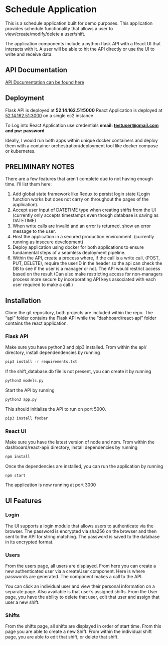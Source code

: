 # Schedule Application

This is a schedule application built for demo purposes. This application provides schedule functionality that allows a user to view/create/modify/delete a user/shift. 

The application components include a python flask API with a React UI that interacts with it. A user will be able to hit the API directly or use the UI to write and receive data.

## API Documentation
[API Documentation can be found here](https://app.swaggerhub.com/apis-docs/natefikru/scheduleAPI/1.0.0)

## Deployment
Flask API is deployed at **52.14.162.51:5000** React Application is deployed at [52.14.162.51:3000](http://52.14.162.51:3000) on a single ec2 instance

To Log into React Application use credentials **email: testuser@gmail.com and pw: password**

Ideally, I would run both apps within unique docker containers and deploy them with a container orchestration/deployment tool like docker compose or kubernetes.

## PRELIMINARY NOTES
There are a few features that aren’t complete due to not having enough time. I’ll list them here:

1. Add global state framework like Redux to persist login state (Login function works but does not carry on throughout the pages of the application).
2. Accept user input of DATETIME type when creating shifts from the UI (currently only accepts timestamps even though database is saving as DATETIME)
3. When write calls are invalid and an error is returned, show an error message to the user.
4. Host the application in a secured production environment. (currently running as insecure development)
5. Deploy application using docker for both applications to ensure fundamental steps of a seamless deployment pipeline.
6. Within the API, create a process where, if the call is a write call, (POST, PUT, DELETE), require the userID in the header so the api can check the DB to see if the user is a manager or not. The API would restrict access based on the result (Can also make restricting access for non-managers process more secure by incorporating API keys associated with each user required to make a call.)


## Installation

Clone the git repository, both projects are included within the repo. The “api” folder contains the Flask API while the “dashboard/react-api” folder contains the react application. 
### Flask API
Make sure you have python3 and pip3 installed. From within the api/ directory, install dependendencies by running 
```bash
pip3 install -r requirements.txt
``` 
If the shift_database.db file is not present, you can create it by running 
```bash
python3 models.py
``` 
Start the API by running 
```bash
python3 app.py
``` 
This should initialize the API to run on port 5000.

```bash
pip3 install foobar
```

### React UI
Make sure you have the latest version of node and npm. From within the dashboard/react-api/ directory, install dependencies by running 
```bash
npm install
```
Once the dependencies are installed, you can run the application by running 
```
npm start
```
The application is now running at port 3000

## UI Features
### Login
The UI supports a login module that allows users to authenticate via the browser. The password is encrypted via sha256 on the browser and then sent to the API for string matching. The password is saved to the database in its encrypted format.

### Users
From the users page, all users are displayed. From here you can create a new authenticated user via a createUser component. Here is where passwords are generated. The component makes a call to the API.

You can click an individual user and view their personal information on a separate page. Also available is that user’s assigned shifts. From the User page, you have the ability to delete that user, edit that user and assign that user a new shift.

### Shifts
From the shifts page, all shifts are displayed in order of start time. From this page you are able to create a new Shift. From within the individual shift page, you are able to edit that shift, or delete that shift.

